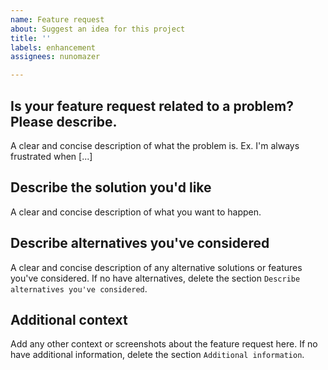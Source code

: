 ```yaml
---
name: Feature request
about: Suggest an idea for this project
title: ''
labels: enhancement
assignees: nunomazer

---
```


## Is your feature request related to a problem? Please describe.

A clear and concise description of what the problem is. Ex. I'm always frustrated when [...]

## Describe the solution you'd like

A clear and concise description of what you want to happen.

## Describe alternatives you've considered

A clear and concise description of any alternative solutions or features you've considered. If no have alternatives, delete the section `Describe alternatives you've considered`.

## Additional context

Add any other context or screenshots about the feature request here. If no have additional information, delete the section `Additional information`.
